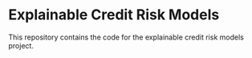 # Explainable Credit Risk Models

This repository contains the code for the explainable credit risk models project.